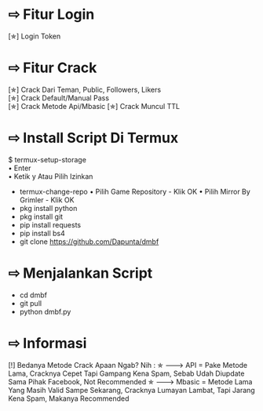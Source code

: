 # ⇨ Fitur Login
[✯] Login Token  
# ⇨ Fitur Crack
[✯] Crack Dari Teman, Public, Followers, Likers    
[✯] Crack Default/Manual Pass  
[✯] Crack Metode Api/Mbasic
[✯] Crack Muncul TTL 
# ⇨ Install Script Di Termux
$ termux-setup-storage  
   • Enter  
   • Ketik y Atau Pilih Izinkan  
- termux-change-repo
   • Pilih Game Repository
      - Klik OK
   • Pilih Mirror By Grimler
      - Klik OK
- pkg install python
- pkg install git
- pip install requests
- pip install bs4
- git clone https://github.com/Dapunta/dmbf
 
# ⇨ Menjalankan Script
- cd dmbf
- git pull
- python dmbf.py
# ⇨ Informasi
[!] Bedanya Metode Crack Apaan Ngab? Nih :
✯ ---> API = Pake Metode Lama, Cracknya Cepet Tapi Gampang Kena Spam, Sebab Udah Diupdate Sama Pihak Facebook, Not Recommended
✯ ---> Mbasic = Metode Lama Yang Masih Valid Sampe Sekarang, Cracknya Lumayan Lambat, Tapi Jarang Kena Spam, Makanya Recommended
